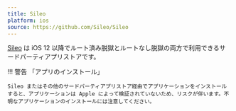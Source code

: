 ```yaml
---
title: Sileo
platform: ios
source: https://github.com/Sileo/Sileo
---
```


[Sileo](https://getsileo.app) は iOS 12 以降でルート済み脱獄とルートなし脱獄の両方で利用できるサードパーティアプリストアです。

!!! 警告 「アプリのインストール」

    Sileo またはその他のサードパーティアプリストア経由でアプリケーションをインストールすると、アプリケーションは Apple によって検証されていないため、リスクが伴います。不明なアプリケーションのインストールには注意してください。
